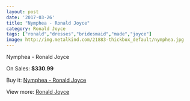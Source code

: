 ```yaml
---
layout: post
date: '2017-03-26'
title: "Nymphea - Ronald Joyce"
category: Ronald Joyce
tags: ["ronald","dresses","bridesmaid","made","joyce"]
image: http://img.metalkind.com/21883-thickbox_default/nymphea.jpg
---
```

Nymphea - Ronald Joyce

On Sales: **$330.99**
<a href="https://www.metalkind.com/en/ronald-joyce/9579-nymphea.html"><amp-img layout="responsive" width="600" height="600" src="//img.metalkind.com/21883-thickbox_default/nymphea.jpg" alt="Nymphea - Ronald Joyce 0" /></a>

Buy it: [Nymphea - Ronald Joyce](https://www.metalkind.com/en/ronald-joyce/9579-nymphea.html "Nymphea - Ronald Joyce")

View more: [Ronald Joyce](https://www.metalkind.com/en/110-ronald-joyce "Ronald Joyce")